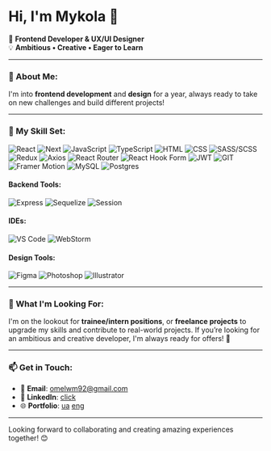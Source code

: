 # Hi, I'm Mykola 👋

🎨 **Frontend Developer & UX/UI Designer**  
💡 **Ambitious • Creative • Eager to Learn**  

---

### 🌱 About Me:
I'm into **frontend development** and **design** for a year, always ready to take on new challenges and build different projects!

---

### 🔧 My Skill Set:

![React](https://img.shields.io/badge/React-010101?style=for-the-badge&logo=react&logoColor=010101&labelColor=c08edd)
![Next](https://img.shields.io/badge/Next.js-010101?style=for-the-badge&logo=next.js&logoColor=010101&labelColor=c08edd)
![JavaScript](https://img.shields.io/badge/JavaScript-010101?style=for-the-badge&logo=javascript&logoColor=010101&labelColor=c08edd)
![TypeScript](https://img.shields.io/badge/TypeScript-010101?style=for-the-badge&logo=typescript&logoColor=010101&labelColor=c08edd)
![HTML](https://img.shields.io/badge/HTML5-010101?style=for-the-badge&logo=html5&logoColor=010101&labelColor=c08edd)
![CSS](https://img.shields.io/badge/CSS3-010101?style=for-the-badge&logo=css3&logoColor=010101&labelColor=c08edd)
![SASS/SCSS](https://img.shields.io/badge/SASS/SCSS-010101?style=for-the-badge&logo=sass&logoColor=010101&labelColor=c08edd)
![Redux](https://img.shields.io/badge/Redux-010101?style=for-the-badge&logo=redux&logoColor=010101&labelColor=c08edd)
![Axios](https://img.shields.io/badge/Axios-010101?style=for-the-badge&logo=axios&logoColor=010101&labelColor=c08edd)
![React Router](https://img.shields.io/badge/React_Router-010101?style=for-the-badge&logo=react-router&logoColor=010101&labelColor=c08edd)
![React Hook Form](https://img.shields.io/badge/React_Hook_Form-010101?style=for-the-badge&logo=react-hook-form&logoColor=010101&labelColor=c08edd)
![JWT](https://img.shields.io/badge/JWT-010101?style=for-the-badge&logo=json-web-tokens&logoColor=010101&labelColor=c08edd)
![GIT](https://img.shields.io/badge/GIT-010101?style=for-the-badge&logo=git&logoColor=010101&labelColor=c08edd)
![Framer Motion](https://img.shields.io/badge/Framer_Motion-010101?style=for-the-badge&logo=framer&logoColor=010101&labelColor=c08edd)
![MySQL](https://img.shields.io/badge/MySQL-010101?style=for-the-badge&logo=mysql&logoColor=010101&labelColor=c08edd)
![Postgres](https://img.shields.io/badge/Postgres-010101?style=for-the-badge&logo=postgresql&logoColor=010101&labelColor=c08edd)

#### Backend Tools:
![Express](https://img.shields.io/badge/Express-010101?style=for-the-badge&logo=express&logoColor=010101&labelColor=c08edd)
![Sequelize](https://img.shields.io/badge/Sequelize-010101?style=for-the-badge&logo=sequelize&logoColor=010101&labelColor=c08edd)
![Session](https://img.shields.io/badge/Session-010101?style=for-the-badge&logo=session&logoColor=010101&labelColor=c08edd)

#### IDEs:
![VS Code](https://img.shields.io/badge/VS_Code-010101?style=for-the-badge&logo=visualstudiocode&logoColor=010101&labelColor=c08edd)
![WebStorm](https://img.shields.io/badge/WebStorm-010101?style=for-the-badge&logo=webstorm&logoColor=010101&labelColor=c08edd)

#### Design Tools:
![Figma](https://img.shields.io/badge/Figma-010101?style=for-the-badge&logo=figma&logoColor=010101&labelColor=c08edd)
![Photoshop](https://img.shields.io/badge/Photoshop-010101?style=for-the-badge&logo=adobe-photoshop&logoColor=010101&labelColor=c08edd)
![Illustrator](https://img.shields.io/badge/Illustrator-010101?style=for-the-badge&logo=adobe-illustrator&logoColor=010101&labelColor=c08edd)



---

### 💼 What I'm Looking For:
I'm on the lookout for **trainee/intern positions**, or **freelance projects** to upgrade my skills and contribute to real-world projects. If you’re looking for an ambitious and creative developer, I'm always ready for offers! 🤝

---

### 📫 Get in Touch:
- 📧 **Email**: [omelwm92@gmail.com](mailto:omelwm92@gmail.com)
- 💼 **LinkedIn**: [click](https://linkedin.com/in/mykola-o-76915b292)
- 🌐 **Portfolio**: [ua](https://drive.google.com/file/d/1vIykprTnmNA37uWWSrGC2BOgwT0KtCF_/view) [eng](https://drive.google.com/file/d/1lohF_W5UJr0WvFni6_190y7UEhKmoEDF/view)


---

Looking forward to collaborating and creating amazing experiences together! 😊
